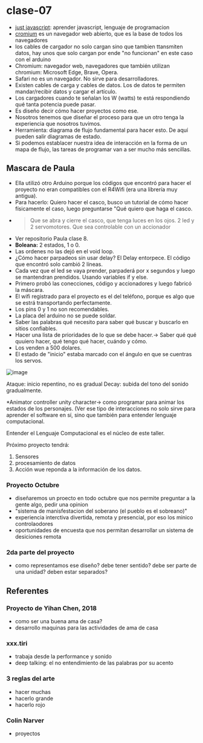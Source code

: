 # clase-07

- [just javascript](https://justjavascript.com): aprender javascript, lenguaje de programacion
- [cromium](https://www.chromium.org/getting-involved/download-chromium/) es un navegador web abierto, que es la base de todos los navegadores
- los cables de cargador no solo cargan sino que tambien ttansmiten datos, hay unos que solo cargan por ende "no funcionan" en este caso con el arduino
- Chromium: navegador web, navegadores que también utilizan chromium: Microsoft Edge, Brave, Opera.
- Safari no es un navegador. No sirve para desarrolladores.
- Existen cables de carga y cables de datos. Los de datos te permiten mandar/recibir datos y cargar el artículo.
- Los cargadores cuando te señalan los W (watts) te está respondiendo qué tanta potencia puede pasar.
- Es diseño decir cómo hacer proyectos como ese.
- Nosotros tenemos que diseñar el proceso para que un otro tenga la experiencia que nosotros tuvimos.
- Herramienta: diagrama de flujo fundamental para hacer esto. De aquí pueden salir diagramas de estado.
- Si podemos establacer nuestra idea de interacción en la forma de un mapa de flujo, las tareas de programar van a ser mucho más sencillas.

## Mascara de Paula
- Ella utilizó otro Arduino porque los códigos que encontró para hacer el proyecto no eran compatibles con el R4Wifi (era una librería muy antigua).
- Para hacerlo: Quiero hacer el casco, busco un tutorial de cómo hacer físicamente el caso, luego preguntarse "Qué quiero que haga el casco.
- > Que se abra y cierre el casco, que tenga luces en los ojos. 2 led y 2 servomotores.
  > Que sea controlable con un accionador
- Ver repositorio Paula clase 8.
- **Boleana:** 2 estados, 1 o 0.
- Las ordenes no las dejó en el void loop.
- ¿Cómo hacer parpadeos sin usar delay? El Delay entorpece. El código que encontró solo cambió 2 líneas.
- Cada vez que el led se vaya prender, parpaderá por x segundos y luego se mantendran prendidos. Usando variables if y else.
- Primero probó las conecciones, código y accionadores y luego fabricó la máscara.
- El wifi registrado para el proyecto es el del teléfono, porque es algo que se estrá transportando perfectamente.
- Los pins 0 y 1 no son recomendables.
- La placa del arduino no se puede soldar.
- Saber las palabras qué necesito para saber qué buscar y buscarlo en sitios confiables.
- Hacer una lista de prioridades de lo que se debe hacer.-> Saber qué qué quuiero hacer, qué tengo qué hacer, cuándo y cómo.
- Los venden a 500 dolares.
- El estado de "inicio" estaba marcado con el ángulo en que se cuentras los servos.
  
![image](https://github.com/user-attachments/assets/d3ed3548-8d8f-4259-a7fe-955ab28fc102)

Ataque: inicio repentino, no es gradual
Decay: subida del tono del sonido gradualmente.

*Animator controller unity character-> como programar para animar los estados de los personajes. (Ver ese tipo de interacciones no solo sirve para aprender el software en sí, sino que también para entender lenguaje computacional.

Entender el Lenguaje Computacional es el núcleo de este taller. 

Próximo proyecto tendrá:
1. Sensores
2. procesamiento de datos
3. Acción wue reponda a la información de los datos.

### Proyecto Octubre
- diseñaremos un proecto en todo octubre que nos permite preguntar a la gente algo, pedir una opinion
- "sistema de manisfestacion del soberano (el pueblo es el sobreano)"
- experiencia interctiva divertida, remota y presencial, por eso los minico controlaodores
- oportunidades de encuesta que nos permitan desarrollar un sistema de desiciones remota
  
### 2da parte del proyecto
- como representamos ese diseño? debe tener sentido? debe ser parte de una unidad? deben estar separados?

## Referentes
### Proyecto de Yihan Chen, 2018
- como ser una buena ama de casa?
- desarrollo maquinas para las actividades de ama de casa

### xxx.tiri
- trabaja desde la performance y sonido
- deep talking: el no entendimiento de las palabras por su acento

### 3 reglas del arte
- hacer muchas
- hacerlo grande
- hacerlo rojo

### Colin Narver
- proyectos